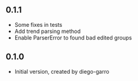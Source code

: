 ## 0.1.1

- Some fixes in tests
- Add trend parsing method
- Enable ParserError to found bad edited groups

## 0.1.0

- Initial version, created by diego-garro
